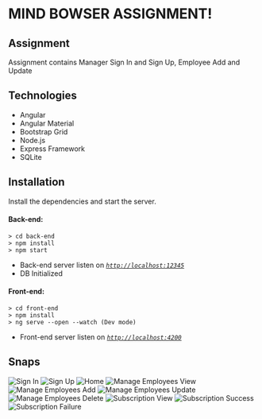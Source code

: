 # MIND BOWSER ASSIGNMENT!

## Assignment
Assignment contains Manager Sign In and Sign Up, Employee Add and Update  

## Technologies
 - Angular
 - Angular Material
 - Bootstrap Grid
 - Node.js
 - Express Framework
 - SQLite

## Installation
Install the dependencies and start the server.
#### Back-end:
```
> cd back-end
> npm install
> npm start
```

- Back-end server listen on _[`http://localhost:12345`](http://localhost:12345/)_
- DB Initialized
#### Front-end:
```
> cd front-end
> npm install
> ng serve --open --watch (Dev mode)
```
-   Front-end server listen on  _[`http://localhost:4200`](http://localhost:4200/)_

## Snaps
![Sign In](https://i.postimg.cc/kg5HYwL8/SignIn.png)
![Sign Up](https://i.postimg.cc/VkHVxnch/SignUp.png)
![Home](https://i.postimg.cc/fbGgLsyj/Home.png)
![Manage Employees View](https://i.postimg.cc/zBT2HQRm/Manage-Employees-View.png)
![Manage Employees Add](https://i.postimg.cc/J7cd19LZ/Manage-Employees-Add.png)
![Manage Employees Update](https://i.postimg.cc/L5TyNZTN/Manage-Employees-Update.png)
![Manage Employees Delete](https://i.postimg.cc/HngsphFv/Manage-Employees-Delete.png)
![Subscription View](https://i.postimg.cc/yYLQRcWN/Subscription-View.png)
![Subscription Success](https://i.postimg.cc/8PpXstp3/Subscription-Success.png)
![Subscription Failure](https://i.postimg.cc/fyZ2cvxV/Subscription-Fail.png)